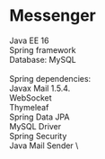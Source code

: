 # Messenger
Java EE 16 \
Spring framework \
Database: MySQL \
\
Spring dependencies: \
Javax Mail 1.5.4. \
WebSocket \
Thymeleaf \
Spring Data JPA \
MySQL Driver \
Spring Security \
Java Mail Sender \
